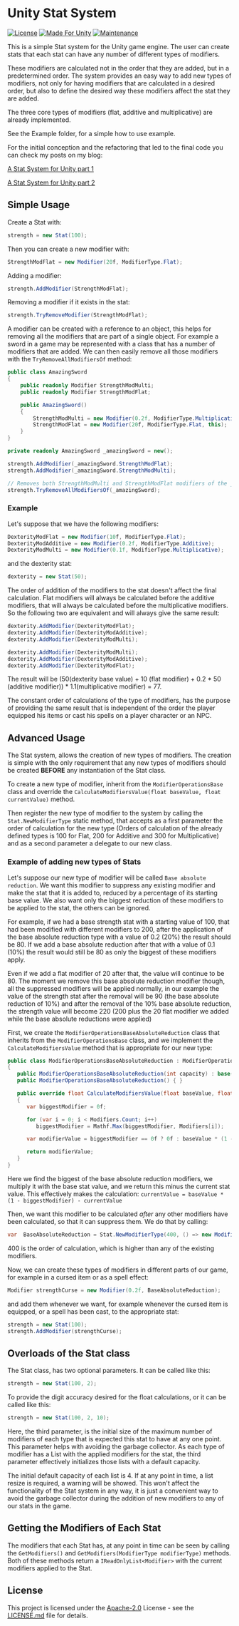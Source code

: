 # Unity Stat System

[![License](https://img.shields.io/badge/License-Apache_2.0-blue.svg)](https://opensource.org/licenses/Apache-2.0)
[![Made For Unity](https://img.shields.io/badge/Made%20for-Unity-blue)](https://unity3d.com)
[![Maintenance](https://img.shields.io/badge/Maintained%3F-yes-brightgreen.svg)](https://github.com/meredoth/Unity-Fluent-Debug/graphs/commit-activity)

This is a simple Stat system for the Unity game engine. The user can create stats that each stat can have any number of different types of modifiers.

These modifiers are calculated not in the order that they are added, but in a predetermined order. The system provides an easy way to add new types of modifiers, not only for having modifiers that are calculated in a desired order, but also to define the desired way these modifiers affect the stat they are added.

The three core types of modifiers (flat, additive and multiplicative) are already implemented.

See the Example folder, for a simple how to use example.

For the initial conception and the refactoring that led to the final code you can check my posts on my blog:

[A Stat System for Unity part 1](https://giannisakritidis.com/blog/Stat-System-Part1/)

[A Stat System for Unity part 2](https://giannisakritidis.com/blog/Stat-System-Part2/)

## Simple Usage

Create a Stat with:

```csharp
strength = new Stat(100);
```

Then you can create a new modifier with:

```csharp
StrengthModFlat = new Modifier(20f, ModifierType.Flat);
```

Adding a modifier:

```csharp
strength.AddModifier(StrengthModFlat);
```

Removing a modifier if it exists in the stat:

```csharp
strength.TryRemoveModifier(StrengthModFlat);
```

A modifier can be created with a reference to an object, this helps for removing all the modifiers that are part of a single object. For example a sword in a game may be represented with a class that has a number of modifiers that are added. We can then easily remove all those modifiers with the ```TryRemoveAllModifiersOf``` method:

```csharp
public class AmazingSword
{
    public readonly Modifier StrengthModMulti;
    public readonly Modifier StrengthModFlat;

    public AmazingSword()
    {
        StrengthModMulti = new Modifier(0.2f, ModifierType.Multiplicative, this);
        StrengthModFlat = new Modifier(20f, ModifierType.Flat, this);
    }
}
```

```csharp
private readonly AmazingSword _amazingSword = new();

strength.AddModifier(_amazingSword.StrengthModFlat);
strength.AddModifier(_amazingSword.StrengthModMulti);

// Removes both StrengthModMulti and StrengthModFlat modifiers of the _amazingSword instance
strength.TryRemoveAllModifiersOf(_amazingSword); 
```

### Example

Let's suppose that we have the following modifiers:

```csharp
DexterityModFlat = new Modifier(10f, ModifierType.Flat);
DexterityModAdditive = new Modifier(0.2f, ModifierType.Additive);
DexterityModMulti = new Modifier(0.1f, ModifierType.Multiplicative);
```

and the dexterity stat:

```csharp
dexterity = new Stat(50);
```

The order of addition of the modifiers to the stat doesn't affect the final calculation. Flat modifiers will always be calculated before the additive modifiers, that will always be calculated before the multiplicative modifiers. So the following two are equivalent and will always give the same result:

```csharp
dexterity.AddModifier(DexterityModFlat);
dexterity.AddModifier(DexterityModAdditive);
dexterity.AddModifier(DexterityModMulti);
```

```csharp
dexterity.AddModifier(DexterityModMulti);
dexterity.AddModifier(DexterityModAdditive);
dexterity.AddModifier(DexterityModFlat);
```

The result will be (50(dexterity base value) + 10 (flat modifier) + 0.2 * 50 (additive modifier)) * 1.1(multiplicative modifier) = 77.

The constant order of calculations of the type of modifiers, has the purpose of providing the same result that is independent of the order the player equipped his items or cast his spells on a player character or an NPC.

## Advanced Usage

The Stat system, allows the creation of new types of modifiers. The creation is simple with the only requirement that any new types of modifiers should be created **BEFORE** any instantiation of the Stat class.

To create a new type of modifier, inherit from the ```ModifierOperationsBase``` class and override the ```CalculateModifiersValue(float baseValue, float currentValue)``` method.

Then register the new type of modifier to the system by calling the ```Stat.NewModifierType``` static method, that accepts as a first parameter the order of calculation for the new type (Orders of calculation of the already defined types is 100 for Flat, 200 for Additive and 300 for Multiplicative) and as a second parameter a delegate to our new class.

### Example of adding new types of Stats

Let's suppose our new type of modifier will be called ```Base absolute reduction```. We want this modifier to suppress any existing modifier and make the stat that it is added to, reduced by a percentage of its starting base value. We also want only the biggest reduction of these modifiers to be applied to the stat, the others can be ignored.

For example, if we had a base strength stat with a starting value of 100, that had been modified with different modifiers to 200, after the application of the base absolute reduction type with a value of 0.2 (20%) the result should be 80. If we add a base absolute reduction after that with a value of 0.1 (10%) the result would still be 80 as only the biggest of these modifiers apply.

Even if we add a flat modifier of 20 after that, the value will continue to be 80. The moment we remove this base absolute reduction modifier though, all the suppressed modifiers will be applied normally, in our example the value of the strength stat after the removal will be 90 (the base absolute reduction of 10%) and after the removal of the 10% base absolute reduction, the strength value will become 220 (200 plus the 20 flat modifier we added while the base absolute reductions were applied)

First, we create the ```ModifierOperationsBaseAbsoluteReduction``` class that inherits from the ```ModifierOperationsBase``` class, and we implement the ```CalculateModifiersValue``` method that is appropriate for our new type:

```csharp
public class ModifierOperationsBaseAbsoluteReduction : ModifierOperationsBase
{
   public ModifierOperationsBaseAbsoluteReduction(int capacity) : base(capacity) { }
   public ModifierOperationsBaseAbsoluteReduction() { }

   public override float CalculateModifiersValue(float baseValue, float currentValue)
   {
      var biggestModifier = 0f;

      for (var i = 0; i < Modifiers.Count; i++)
         biggestModifier = Mathf.Max(biggestModifier, Modifiers[i]);

      var modifierValue = biggestModifier == 0f ? 0f : baseValue * (1 - biggestModifier) - currentValue;

      return modifierValue;
   }
}
```

Here we find the biggest of the base absolute reduction modifiers, we multiply it with the base stat value, and we return this minus the current stat value. This effectively makes the calculation: ```currentValue = baseValue * (1 - biggestModifier) - currentValue```

Then, we want this modifier to be calculated *after* any other modifiers have been calculated, so that it can suppress them. We do that by calling:

```csharp
var  BaseAbsoluteReduction = Stat.NewModifierType(400, () => new ModifierOperationsBaseAbsoluteReduction());
```

400 is the order of calculation, which is higher than any of the existing modifiers.

Now, we can create these types of modifiers in different parts of our game, for example in a cursed item or as a spell effect:

```csharp
Modifier strengthCurse = new Modifier(0.2f, BaseAbsoluteReduction);
```

and add them whenever we want, for example whenever the cursed item is equipped, or a spell has been cast, to the appropriate stat:

```csharp
strength = new Stat(100);
strength.AddModifier(strengthCurse);
```

## Overloads of the Stat class

The Stat class, has two optional parameters. It can be called like this:

```csharp
strength = new Stat(100, 2); 
```

To provide the digit accuracy desired for the float calculations, or it can be called like this:

```csharp
strength = new Stat(100, 2, 10);
```

Here, the third parameter, is the initial size of the maximum number of modifiers of each type that is expected this stat to have at any one point. This parameter helps with avoiding the garbage collector. As each type of modifier has a List with the applied modifiers for the stat, the third parameter effectively initializes those lists with a default capacity.

The initial default capacity of each list is 4. If at any point in time, a list resize is required, a warning will be showed. This won't affect the functionality of the Stat system in any way, it is just a convenient way to avoid the garbage collector during the addition of new modifiers to any of our stats in the game.

## Getting the Modifiers of Each Stat

The modifiers that each Stat has, at any point in time can be seen by calling the ```GetModifiers()``` and ```GetModifiers(ModifierType modifierType)``` methods. Both of these methods return a ```IReadOnlyList<Modifier>``` with the current modifiers applied to the Stat.

## License

This project is licensed under the [Apache-2.0](LICENSE.md)
License - see the [LICENSE.md](LICENSE.md) file for
details.
